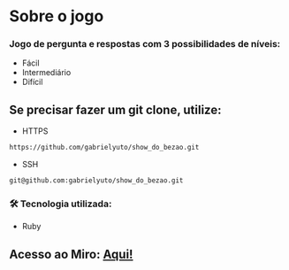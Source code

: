 # Sobre o jogo
### Jogo de pergunta e respostas com 3 possibilidades de níveis:
- Fácil
- Intermediário
- Difícil

## Se precisar fazer um git clone, utilize:
- HTTPS
```bash
https://github.com/gabrielyuto/show_do_bezao.git
```
- SSH
```bash
git@github.com:gabrielyuto/show_do_bezao.git
```
### 🛠 Tecnologia utilizada:
- Ruby

## Acesso ao Miro: [Aqui!](https://miro.com/app/board/o9J_l5jOEQ0=/)
